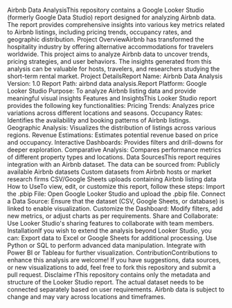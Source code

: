 Airbnb Data AnalysisThis repository contains a Google Looker Studio (formerly Google Data Studio) report designed for analyzing Airbnb data. The report provides comprehensive insights into various key metrics related to Airbnb listings, including pricing trends, occupancy rates, and geographic distribution.
Project OverviewAirbnb has transformed the hospitality industry by offering alternative accommodations for travelers worldwide. This project aims to analyze Airbnb data to uncover trends, pricing strategies, and user behaviors. The insights generated from this analysis can be valuable for hosts, travelers, and researchers studying the short-term rental market.
Project DetailsReport Name: Airbnb Data Analysis
Version: 1.0
Report Path: airbnd data analysis.Report
Platform: Google Looker Studio
Purpose: To analyze Airbnb listing data and provide meaningful visual insights
Features and InsightsThis Looker Studio report provides the following key functionalities:
Pricing Trends: Analyzes price variations across different locations and seasons.
Occupancy Rates: Identifies the availability and booking patterns of Airbnb listings.
Geographic Analysis: Visualizes the distribution of listings across various regions.
Revenue Estimations: Estimates potential revenue based on price and occupancy.
Interactive Dashboards: Provides filters and drill-downs for deeper exploration.
Comparative Analysis: Compares performance metrics of different property types and locations.
Data SourcesThis report requires integration with an Airbnb dataset. The data can be sourced from:
Publicly available Airbnb datasets
Custom datasets from Airbnb hosts or market research firms
CSV/Google Sheets uploads containing Airbnb listing data
How to UseTo view, edit, or customize this report, follow these steps:
Import the .pbip File: Open Google Looker Studio and upload the .pbip file.
Connect a Data Source: Ensure that the dataset (CSV, Google Sheets, or database) is linked to enable visualization.
Customize the Dashboard: Modify filters, add new metrics, or adjust charts as per requirements.
Share and Collaborate: Use Looker Studio's sharing features to collaborate with team members.
InstallationIf you wish to extend the analysis beyond Looker Studio, you can:
Export data to Excel or Google Sheets for additional processing.
Use Python or SQL to perform advanced data manipulation.
Integrate with Power BI or Tableau for further visualization.
ContributionContributions to enhance this analysis are welcome! If you have suggestions, data sources, or new visualizations to add, feel free to fork this repository and submit a pull request.
Disclaime rThis repository contains only the metadata and structure of the Looker Studio report. The actual dataset needs to be connected separately based on user requirements. Airbnb data is subject to change and may vary across locations and timeframes.
